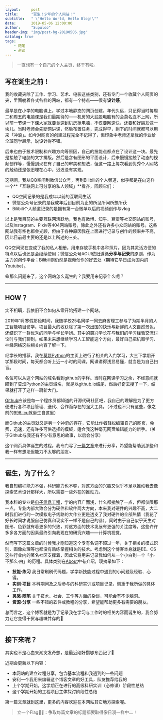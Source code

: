 ```yaml
---
layout:     post
title:      "诞生！少年的个人网站！"
subtitle:   " \"Hello World, Hello Blog!\""
date:       2019-05-06 12:00:00
author:     "Supuloo"
header-img: "img/post-bg-20190506.jpg"
catalog: true
tags:
    - 随笔
    - 杂谈
---
```


> 一直想有一个自己的个人主页，终于有啦。


## 写在诞生之前！

我的收藏夹除了工作、学习、艺术、电影这些类别，还有专门一个收藏个人网页的夹，里面躺着各式各样的网站，都有一个特点——很有**设计感**。

最早是在小学的电脑课上，学过本地静态的网页创建。年代久远，只记得当时每周二和周五的电脑课是我们最期待的——机房的大屁股电脑有的会莫名连不上网，所以前一节课一下课大家就要竞速到机房抢电脑，不仅要网速快，还要和好朋友做一块儿。当时老师会先断网讲课，然后布置任务，完成得早，剩下的时间就都可以用来「冲浪」。如今对网页的创建过程完全不记得了，但印象中老师还拿我的作业给全班同学展示，说设计得不错。

后来也由于技术限制和兴趣方向等原因，自己的技能点都点在了设计这一块。最先是接触了电脑的文字排版，然后是含有图形的平面设计，后来慢慢接触了动态的视频创作等，慢慢到现在有了自己的审美和想法，但这一路上每次看到优秀个人网站的触动还是依旧埋在心中，迟迟没有实现。

这期间，我从QQ空间到微信公众号，再到Bilibili的个人频道，似乎都是在向这样一个**「互联网上可分享的私人领域」**看齐，回顾它们：

- QQ空间记录的是我成年以前的互联网生活
- 微信公众号记录的是我成年后到目前为止的所见所闻所想所获
- Bilibili个人频道记录的是拥有第一台微单以后的视频创作与vlog

以上是我目前的主要互联网活跃地，我也有微博、知乎、豆瓣等社交网站的账号，以及Instagram、Pixiv等404网站账号，除此之外还有许多小众网站的账号。这些网站我有空也都会光顾，但由于各种原因我在上面进行记录与创作的频率并不高，因此目前最主要的还是以上所述的三处。

QQ空间现在变成了我的私人相册，用来存放手机中各种照片，因为其灵活方便的特点以后也还是会继续使用；微信公众号AOUI依旧遵循**分享与记录**的原则，作为主力的创作平台；Bilibili则仍然是视频创作的好去处（期待它早日成为国内的Youtube）。

😆那么问题来了，这个网站怎么诞生的？我要用来记录什么呢？

------


## HOW？

实不相瞒，我依旧不会如何从零开始搭建一个网站。

2019年1月寒假那段时间，我随学校25名同学一同去麻省理工参与了为期半月的人工智能项目访学，项目最大的收获除了第一次出国的快乐与新鲜的人文自然景色，还结识了一群优秀的同学与学长学姐。其中的聂兴学长在与我们的学习经验交流讨论时与我们聊到，如果未来想继续学习人工智能这个方向，最好自己把机器学习、神经网络这些相关内容了解一下。

经学长的推荐，我在[莫烦Python](<https://morvanzhou.github.io/tutorials/>)的主页上进行了相关的入门学习，大三下学期开学那段时间，每天都会听上近一小时的网课，网课讲得浅显易懂，就当是为自己扫盲。

各位可以从这个网站的域名看到github的字样。当时在网课学习之余，不经意间就瞄到了莫烦Python的主页域名，就是以github.io结尾，然后好奇去搜了一下，结果就打开了这样一扇新大门。

[Github](https://github.com/)应该是每一个程序员都知道的开源代码社区吧，我自己的理解是为了更方便进行各种项目管理、迭代、合作而存在的强大工具。（不过也不只有这些，像之前的[996.icu](<https://996.icu/#/zh_CN>)就诞生自这里）

而Github的主页就又是另一个神奇的存在，它能让作者轻松编辑自己的网页，免费，迅速，还有许多可供选择的模板，适合我这种毫无网页编辑能力的新手。（关于Github与我还有不少有意思的故事，以后会分享）

这个网页具体诞生的过程，我专门写了[一篇文章](https://supuloozhao.github.io/2019/05/07/you-can-do-it/)来进行分享，希望能帮助到那些和我一样有想法但能力不太够的朋友~

------

## 诞生，为了什么？

我自知编程能力不强，科研能力也不够，对这方面的兴趣又似乎不足以推动我去像探索艺术设计那样大，所以需要一些外在的推动力。

我本科的专业是[电子信息工程](https://baike.baidu.com/item/%E7%94%B5%E5%AD%90%E4%BF%A1%E6%81%AF%E5%B7%A5%E7%A8%8B/87638?fr=aladdin)，学的内容广而浅，什么都接触了一点，但都仅限那一点。专业内部大致会分为硬件和软件两大方向，本来我对硬件的兴趣不高，大二时我们进行的一次模拟电子线路的大作业更是透支了我对硬件的全部热情（我花了好长时间才说服自己仿真和现实不一样不是自己的错），同时由于自己似乎天生对图形、色彩就有着更多的兴致，对这方面的技术发展有更强的关注度等，这些许许多多各方面的因素最终引向我现在的研究兴趣——计算机视觉。

然而写下这篇文章的时候我才刚知道这个专有名词不超过一年，关于相关的模式识别、图像处理等也都没有熟练掌握相关的技术。考虑到这个博客本身就是EE、CS这些行业内的著名社区支撑着，因此它将用来记录我如何从一个小白到一个「小·不那么·白」的历程。具体类别在[About](https://supuloozhao.github.io/about/)中有介绍，现摘录如下：

- **技能·练习**  我日常刷刷代码题，学学新技能过程中遇到的小问题及经验、心得。
- **实训·项目**  本科期间及之后参与的科研实训或项目记录，侧重于我所做的具体工作。
- **灵感·随笔**  关于技术、社会、工作等方面的杂谈，可能会有不少脑洞。
- **资源·分享**  一些不错的软件或教程的分享，希望能帮助更多有需要的朋友。

总而言之，这个博客就是为了记录我在学习与工作时的相关内容而诞生的，我会努力让它变得干货与趣味并存的💪

------

## 接下来呢？

其实也不是心血来潮突发奇想，是最近刚好攒够东西记了🤣

近期会更新以下内容：

- 本网站的建立过程分享，包含基本流程和我遇到的一些问题
- 安利一个我用来编辑这个博客文章的好工具，队友推荐给我的
- 上个学期开始，这学期正在进行的高级科研实训（必修课）阶段性总结
- 这个学期开始的工程项目主体探讨阶段性总结

第一篇文章就到这里，更多的内容欢迎在本网站其它地方探索喔。

> 立一个Flag🏳️‍🌈：争取每篇文章的标题都要取得像日漫一样中二！

